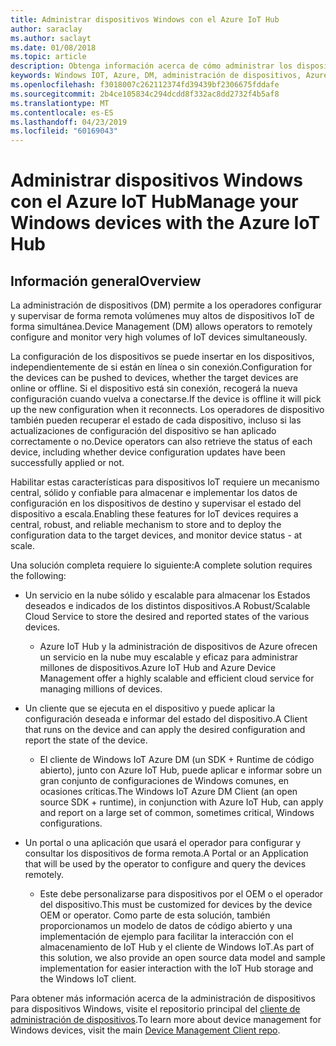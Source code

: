 ```yaml
---
title: Administrar dispositivos Windows con el Azure IoT Hub
author: saraclay
ms.author: saclayt
ms.date: 01/08/2018
ms.topic: article
description: Obtenga información acerca de cómo administrar los dispositivos Windows con el Azure IoT Hub.
keywords: Windows IOT, Azure, DM, administración de dispositivos, Azure IoT Hub, IoT Hub, estado del dispositivo
ms.openlocfilehash: f3018007c262112374fd39439bf2306675fddafe
ms.sourcegitcommit: 2b4ce105834c294dcdd8f332ac8dd2732f4b5af8
ms.translationtype: MT
ms.contentlocale: es-ES
ms.lasthandoff: 04/23/2019
ms.locfileid: "60169043"
---
```

# <a name="manage-your-windows-devices-with-the-azure-iot-hub"></a><span data-ttu-id="7d9a1-104">Administrar dispositivos Windows con el Azure IoT Hub</span><span class="sxs-lookup"><span data-stu-id="7d9a1-104">Manage your Windows devices with the Azure IoT Hub</span></span>

## <a name="overview"></a><span data-ttu-id="7d9a1-105">Información general</span><span class="sxs-lookup"><span data-stu-id="7d9a1-105">Overview</span></span>
<span data-ttu-id="7d9a1-106">La administración de dispositivos (DM) permite a los operadores configurar y supervisar de forma remota volúmenes muy altos de dispositivos IoT de forma simultánea.</span><span class="sxs-lookup"><span data-stu-id="7d9a1-106">Device Management (DM) allows operators to remotely configure and monitor very high volumes of IoT devices simultaneously.</span></span>

<span data-ttu-id="7d9a1-107">La configuración de los dispositivos se puede insertar en los dispositivos, independientemente de si están en línea o sin conexión.</span><span class="sxs-lookup"><span data-stu-id="7d9a1-107">Configuration for the devices can be pushed to devices, whether the target devices are online or offline.</span></span> <span data-ttu-id="7d9a1-108">Si el dispositivo está sin conexión, recogerá la nueva configuración cuando vuelva a conectarse.</span><span class="sxs-lookup"><span data-stu-id="7d9a1-108">If the device is offline it will pick up the new configuration when it reconnects.</span></span> <span data-ttu-id="7d9a1-109">Los operadores de dispositivo también pueden recuperar el estado de cada dispositivo, incluso si las actualizaciones de configuración del dispositivo se han aplicado correctamente o no.</span><span class="sxs-lookup"><span data-stu-id="7d9a1-109">Device operators can also retrieve the status of each device, including whether device configuration updates have been successfully applied or not.</span></span>

<span data-ttu-id="7d9a1-110">Habilitar estas características para dispositivos IoT requiere un mecanismo central, sólido y confiable para almacenar e implementar los datos de configuración en los dispositivos de destino y supervisar el estado del dispositivo a escala.</span><span class="sxs-lookup"><span data-stu-id="7d9a1-110">Enabling these features for IoT devices requires a central, robust, and reliable mechanism to store and to deploy the configuration data to the target devices, and monitor device status - at scale.</span></span>

<span data-ttu-id="7d9a1-111">Una solución completa requiere lo siguiente:</span><span class="sxs-lookup"><span data-stu-id="7d9a1-111">A complete solution requires the following:</span></span>

* <span data-ttu-id="7d9a1-112">Un servicio en la nube sólido y escalable para almacenar los Estados deseados e indicados de los distintos dispositivos.</span><span class="sxs-lookup"><span data-stu-id="7d9a1-112">A Robust/Scalable Cloud Service to store the desired and reported states of the various devices.</span></span>
  * <span data-ttu-id="7d9a1-113">Azure IoT Hub y la administración de dispositivos de Azure ofrecen un servicio en la nube muy escalable y eficaz para administrar millones de dispositivos.</span><span class="sxs-lookup"><span data-stu-id="7d9a1-113">Azure IoT Hub and Azure Device Management offer a highly scalable and efficient cloud service for managing millions of devices.</span></span>

* <span data-ttu-id="7d9a1-114">Un cliente que se ejecuta en el dispositivo y puede aplicar la configuración deseada e informar del estado del dispositivo.</span><span class="sxs-lookup"><span data-stu-id="7d9a1-114">A Client that runs on the device and can apply the desired configuration and report the state of the device.</span></span>
  * <span data-ttu-id="7d9a1-115">El cliente de Windows IoT Azure DM (un SDK + Runtime de código abierto), junto con Azure IoT Hub, puede aplicar e informar sobre un gran conjunto de configuraciones de Windows comunes, en ocasiones críticas.</span><span class="sxs-lookup"><span data-stu-id="7d9a1-115">The Windows IoT Azure DM Client (an open source SDK + runtime), in conjunction with Azure IoT Hub, can apply and report on a large set of common, sometimes critical, Windows configurations.</span></span>

* <span data-ttu-id="7d9a1-116">Un portal o una aplicación que usará el operador para configurar y consultar los dispositivos de forma remota.</span><span class="sxs-lookup"><span data-stu-id="7d9a1-116">A Portal or an Application that will be used by the operator to configure and query the devices remotely.</span></span>
  * <span data-ttu-id="7d9a1-117">Este debe personalizarse para dispositivos por el OEM o el operador del dispositivo.</span><span class="sxs-lookup"><span data-stu-id="7d9a1-117">This must be customized for devices by the device OEM or operator.</span></span> <span data-ttu-id="7d9a1-118">Como parte de esta solución, también proporcionamos un modelo de datos de código abierto y una implementación de ejemplo para facilitar la interacción con el almacenamiento de IoT Hub y el cliente de Windows IoT.</span><span class="sxs-lookup"><span data-stu-id="7d9a1-118">As part of this solution, we also provide an open source data model and sample implementation for easier interaction with the IoT Hub storage and the Windows IoT client.</span></span>

<span data-ttu-id="7d9a1-119">Para obtener más información acerca de la administración de dispositivos para dispositivos Windows, visite el repositorio principal del [cliente de administración de dispositivos](https://github.com/ms-iot/iot-core-azure-dm-client/tree/master).</span><span class="sxs-lookup"><span data-stu-id="7d9a1-119">To learn more about device management for Windows devices, visit the main [Device Management Client repo](https://github.com/ms-iot/iot-core-azure-dm-client/tree/master).</span></span>
